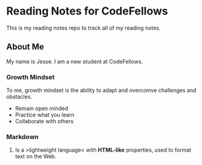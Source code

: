 # Reading Notes for CodeFellows

This is my reading notes repo to track all of my reading notes.

## About Me

My name is Jesse. I am a new student at CodeFellows.

### Growth Mindset

To me, growth mindset is the ability to adapt and overcomve challenges and obstacles.

- Remain open minded
- Practice what you learn
- Collaborate with others

### Markdown
1. Is a >lightweight language< with **HTML-like** properties, used to format text on the Web.
